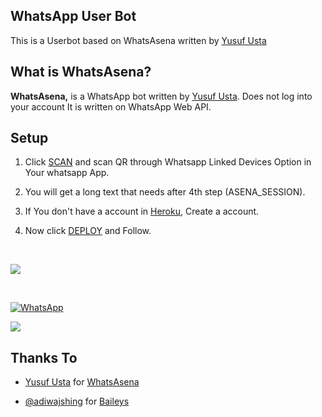 ## WhatsApp User Bot

This is a Userbot based on WhatsAsena written by [Yusuf Usta](https://github.com/Quiec)

## What is WhatsAsena?

**WhatsAsena,** is a WhatsApp bot written by [Yusuf Usta](https://github.com/Quiec). Does not log into your account It is written on WhatsApp Web API.

## Setup

1. Click [SCAN](https://replit.com/@Nightbot2O/baileys-qr) and scan QR through Whatsapp Linked Devices Option in Your whatsapp App.

2. You will get a long text that needs after 4th step (ASENA_SESSION).

3. If You don't have a account in [Heroku](https://signup.heroku.com/), Create a account.

4. Now click [DEPLOY](https://heroku.com/deploy?template=https://github.com/shahid-devil/WhatsAsenaDuplicated) and Follow.

<br>

<a href="no yt"><img src="https://img.shields.io/badge/-watch%20video-critical?style=for-the-badge&logo=youtube&logoColor=white">

<br>

<a href="no group"><img alt="WhatsApp" src="https://img.shields.io/badge/-Whatsapp%20Group-lightgrey?style=for-the-badge&logo=whatsapp&logoColor=white"/></a>

<a href="https://github.com/shahid-devil/WhatsAsenaDuplicated/wiki/plugins"><img src="https://img.shields.io/badge/plugins-blue?style=for-the-badge&logo=appveyor%22"/></a>

<!-- 

[![Run on Repl.it](https://replit.com/badge/github/shahid-devil/WhatsAsenaDuplicated)](https://replit.com/@Nightbot2O/baileys-qr)

[![Deploy](https://www.herokucdn.com/deploy/button.svg)](https://heroku.com/deploy?template=https://github.com/shahid-devil/WhatsAsenaDuplicated) -->

## Thanks To

- [Yusuf Usta](https://github.com/Quiec) for [WhatsAsena](https://github.com/yusufusta/WhatsAsena)

- [@adiwajshing](https://github.com/adiwajshing) for [Baileys](https://github.com/adiwajshing/Baileys) 


